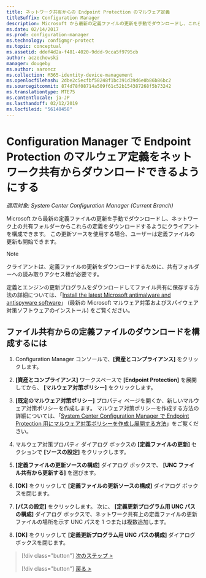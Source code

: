 ```yaml
---
title: ネットワーク共有からの Endpoint Protection のマルウェア定義
titleSuffix: Configuration Manager
description: Microsoft から最新の定義ファイルの更新を手動でダウンロードし、これらの定義をダウンロードするようにクライアントを構成する方法について説明します。
ms.date: 02/14/2017
ms.prod: configuration-manager
ms.technology: configmgr-protect
ms.topic: conceptual
ms.assetid: ddef4d2a-f481-4020-9ddd-9cca5f9795cb
author: aczechowski
manager: dougeby
ms.author: aaroncz
ms.collection: M365-identity-device-management
ms.openlocfilehash: 2dbe2c5ecfbf58248f1bc391d39d6e0b86b86bc2
ms.sourcegitcommit: 874d78f08714a509f61c52b154387268f5b73242
ms.translationtype: MTE75
ms.contentlocale: ja-JP
ms.lasthandoff: 02/12/2019
ms.locfileid: "56140458"
---
```

# <a name="enable-endpoint-protection-malware-definitions-to-download-from-a-network-share-for-configuration-manager"></a>Configuration Manager で Endpoint Protection のマルウェア定義をネットワーク共有からダウンロードできるようにする

*適用対象: System Center Configuration Manager (Current Branch)*

 Microsoft から最新の定義ファイルの更新を手動でダウンロードし、ネットワーク上の共有フォルダーからこれらの定義をダウンロードするようにクライアントを構成できます。 この更新ソースを使用する場合、ユーザーは定義ファイルの更新も開始できます。

> [!NOTE]
>  クライアントは、定義ファイルの更新をダウンロードするために、共有フォルダーへの読み取りアクセス権が必要です。

 定義とエンジンの更新プログラムをダウンロードしてファイル共有に保存する方法の詳細については、「[Install the latest Microsoft antimalware and antispyware software](https://www.microsoft.com/wdsi/definitions)」 (最新の Microsoft マルウェア対策およびスパイウェア対策ソフトウェアのインストール) をご覧ください。

## <a name="to-configure-definition-downloads-from-a-file-share"></a>ファイル共有からの定義ファイルのダウンロードを構成するには

1.  Configuration Manager コンソールで、**[資産とコンプライアンス]** をクリックします。

2.  **[資産とコンプライアンス]** ワークスペースで **[Endpoint Protection]** を展開してから、 **[マルウェア対策ポリシー]** をクリックします。

3.  **[既定のマルウェア対策ポリシー]** プロパティ ページを開くか、新しいマルウェア対策ポリシーを作成します。 マルウェア対策ポリシーを作成する方法の詳細については、「[System Center Configuration Manager で Endpoint Protection 用にマルウェア対策ポリシーを作成し展開する方法](endpoint-antimalware-policies.md)」をご覧ください。

4.  マルウェア対策プロパティ ダイアログ ボックスの **[定義ファイルの更新]** セクションで **[ソースの設定]** をクリックします。

5.  **[定義ファイルの更新ソースの構成]** ダイアログ ボックスで、 **[UNC ファイル共有から更新する]** を選びます。

6.  **[OK]** をクリックして **[定義ファイルの更新ソースの構成]** ダイアログ ボックスを閉じます。

7.  **[パスの設定]** をクリックします。 次に、 **[定義更新プログラム用 UNC パスの構成]** ダイアログ ボックスで、ネットワーク共有上の定義ファイルの更新ファイルの場所を示す UNC パスを 1 つまたは複数追加します。

8.  **[OK]** をクリックして **[定義更新プログラム用 UNC パスの構成]** ダイアログ ボックスを閉じます。


> [!div class="button"]
> [次のステップ >](endpoint-antimalware-policies.md)
> 
> [!div class="button"]
> [戻る >](endpoint-configure-alerts.md)

